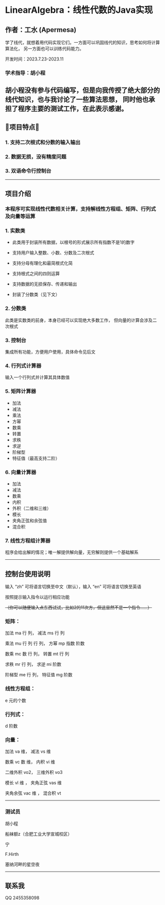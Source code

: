 # LinearAlgebra：线性代数的Java实现

## 作者：工水 (Apermesa)

学了线代，就想着用代码实现它们。一方面可以巩固线代的知识，思考如何将计算算法化，
另一方面也可以训练代码能力。

开发时间：2023.7.23-2023.11

### 学术指导：胡小程

胡小程没有参与代码编写，但是向我传授了绝大部分的线代知识，也与我讨论了一些算法思想，
同时他也承担了程序主要的测试工作，在此表示感谢。
---

## 🚀项目特点🚀

### 1. 支持二次根式和分数的输入输出

### 2. 数据无损，没有精度问题

### 3. 双语命令行控制台

---

## 项目介绍

### 本程序可实现线性代数相关计算，支持解线性方程组、矩阵、行列式及向量等运算

### 1. 实数类

- 此类用于封装所有数据，以根号的形式展示所有指数不是1的数字

- 支持用户输入整数、小数、分数及二次根式

- 支持分母有理化和最简根式化简

- 支持根式之间的四则运算

- 支持数据的无损保存、传递和输出

- 封装了分数类（见下文）

### 2. 分数类

此类是实数类的前身，本身已经可以实现绝大多数工作，
但向量的计算会涉及二次根式

### 3. 控制台

集成所有功能，方便用户使用，具体命令见后文

### 4. 行列式计算器

输入一个行列式并计算其具体数值

### 5. 矩阵计算器

- 加法
- 减法
- 乘法
- 方幂
- 数乘
- 转置
- 求秩
- 求逆
- 阶梯型
- 特征值（最高支持二阶）

### 6. 向量计算器

- 加法
- 减法
- 数乘
- 内积
- 外积（二维和三维）
- 模长
- 夹角正弦和余弦值
- 混合积

### 7. 线性方程组计算器

程序会给出解的情况；唯一解提供解向量，无穷解则提供一个基础解系


---

## 控制台使用说明

输入 “zh” 可将语言切换至中文（默认），输入 “en” 可将语言切换至英语

按照提示输入指令以运行相应功能

~~（你可以随便输入点东西试试，比如2的11次方，但这显然不是一个指令……）~~

### 矩阵：

加法 ma 行 列， 减法 ms 行 列

乘法 mu 行 列 行 列， 方幂 mp 指数 阶数

数乘 mc 数 行 列， 转置 mt 行 列

求秩 mr 行 列， 求逆 mi 阶数

阶梯型 me 行 列， 特征值 mg 阶数

### 线性方程组：

e 元的个数

### 行列式：

d 阶数

### 向量：

加法 va 维， 减法 vs 维

数乘 vc 数 维， 内积 vi 维

二维外积 vo2， 三维外积 vo3

模长 vl 维 ， 夹角正弦 vas 维

夹角余弦 vac 维 ， 混合积 vt

---

### 测试员

胡小程

船袜额z（合肥工业大学宣城校区）

宁

F.Hirth

塞纳河畔的星空夜

---

## 联系我

QQ 2455358098